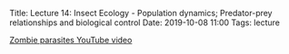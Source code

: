 Title: Lecture 14: Insect Ecology - Population dynamics; Predator-prey relationships and biological control
Date: 2019-10-08 11:00
Tags: lecture

[Zombie parasites YouTube video](https://youtu.be/3n4kt-hOpzc)
